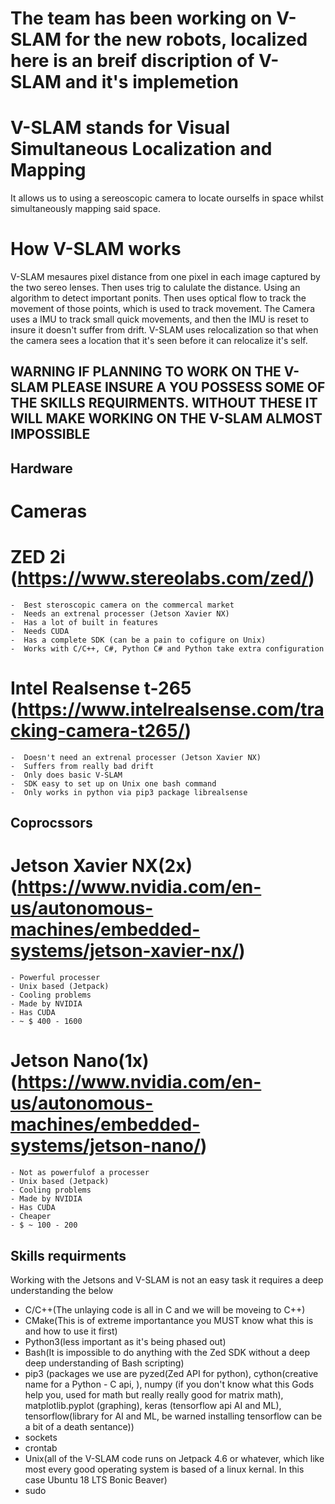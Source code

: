 # The team has been working on V-SLAM for the new robots, localized here is an breif discription of V-SLAM and it's implemetion

# V-SLAM stands for Visual Simultaneous Localization and Mapping
It allows us to using a sereoscopic camera to locate ourselfs in space whilst simultaneously mapping said space.

# How V-SLAM works
V-SLAM mesaures pixel distance from one pixel in each image captured by the two sereo lenses. Then uses trig to calulate the distance. Using an algorithm to detect important ponits. Then uses optical flow to track the movement of those points, which is used to track movement. The Camera uses a IMU to track small quick movements, and then the IMU is reset to insure it doesn't suffer from drift. V-SLAM uses relocalization so that when the camera sees a location that it's seen before it can relocalize it's self.

## WARNING IF PLANNING TO WORK ON THE V-SLAM PLEASE INSURE A YOU POSSESS SOME OF THE SKILLS REQUIRMENTS. WITHOUT THESE IT WILL MAKE WORKING ON THE V-SLAM ALMOST IMPOSSIBLE

## Hardware 

# Cameras

# ZED 2i (https://www.stereolabs.com/zed/)
    -  Best steroscopic camera on the commercal market
    -  Needs an extrenal processer (Jetson Xavier NX)
    -  Has a lot of built in features 
    -  Needs CUDA
    -  Has a complete SDK (can be a pain to cofigure on Unix)
    -  Works with C/C++, C#, Python C# and Python take extra configuration

# Intel Realsense t-265 (https://www.intelrealsense.com/tracking-camera-t265/)
    -  Doesn't need an extrenal processer (Jetson Xavier NX)
    -  Suffers from really bad drift
    -  Only does basic V-SLAM
    -  SDK easy to set up on Unix one bash command
    -  Only works in python via pip3 package librealsense

## Coprocssors 

# Jetson Xavier NX(2x) (https://www.nvidia.com/en-us/autonomous-machines/embedded-systems/jetson-xavier-nx/)
    - Powerful processer
    - Unix based (Jetpack)
    - Cooling problems
    - Made by NVIDIA
    - Has CUDA
    - ~ $ 400 - 1600

# Jetson Nano(1x) (https://www.nvidia.com/en-us/autonomous-machines/embedded-systems/jetson-nano/)
    - Not as powerfulof a processer
    - Unix based (Jetpack)
    - Cooling problems
    - Made by NVIDIA
    - Has CUDA
    - Cheaper 
    - $ ~ 100 - 200


## Skills requirments

Working with the Jetsons and V-SLAM is not an easy task it requires a deep understanding the below

- C/C++(The unlaying code is all in C and we will be moveing to C++)
- CMake(This is of extreme importantance you MUST know what this is and how to use it first)
- Python3(less important as it's being phased out)
- Bash(It is impossible to do anything with the Zed SDK without a deep deep understanding of Bash scripting)
- pip3 (packages we use are pyzed(Zed API for python), cython(creative name for a Python - C api, ), numpy (if you don't know what this Gods help you, used for math but really really good for matrix math), matplotlib.pyplot (graphing), keras (tensorflow api AI and ML), tensorflow(library for AI and ML, be warned installing tensorflow can be a bit of a death sentance))
- sockets
- crontab
- Unix(all of the V-SLAM code runs on Jetpack 4.6 or whatever, which like most every good operating system is based of a linux kernal. In this case Ubuntu 18 LTS Bonic Beaver)
- sudo